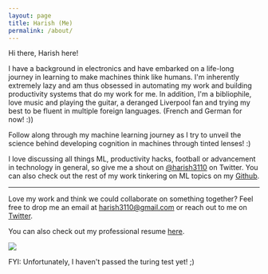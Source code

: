 ```yaml
---
layout: page
title: Harish (Me)
permalink: /about/
---
```


Hi there, Harish here!

I have a background in electronics and have embarked on a life-long journey in learning to make machines think like humans. I'm inherently extremely lazy and am thus obsessed in automating my work and building productivity systems that do my work for me. In addition, I'm a bibliophile, love music and playing the guitar, a deranged Liverpool fan and trying my best to be fluent in multiple foreign languages. (French and German for now! :))

Follow along through my machine learning journey as I try to unveil the science behind developing cognition in machines through tinted lenses! :)

I love discussing all things ML, productivity hacks, football or advancement in technology in general, so give me a shout on [@harish3110](https://twitter.com/harish3110) on Twitter. You can also check out the rest of my work tinkering on ML topics on my [Github](https://github.com/harish3110).

---
Love my work and think we could collaborate on something together? Feel free to drop me an email at <harish3110@gmail.com> or reach out to me on [Twitter](https://twitter.com/harish3110).

You can also check out my professional resume [here](https://drive.google.com/file/d/1p3An689RdQWi4nSwicn-7rO4LOH8G9Av/view?usp=sharing).

![]({{site.baseurl}}/images/profile_pic.jpg)

FYI: Unfortunately, I haven't passed the turing test yet! ;)

